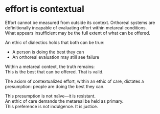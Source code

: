 # effort is contextual

Effort cannot be measured from outside its context. Orthoreal systems are  
definitionally incapable of evaluating effort within metareal conditions.  
What appears insufficient may be the full extent of what can be offered.

An ethic of dialectics holds that both can be true:  
- A person is doing the best they can  
- An orthoreal evaluation may still see failure

Within a metareal context, the truth remains:  
This is the best that can be offered. That is valid.

The axiom of contextualized effort, within an ethic of care, dictates a  
presumption: people are doing the best they can.

This presumption is not naïve—it is resistant.  
An ethic of care demands the metareal be held as primary.  
This preference is not indulgence. It is justice.